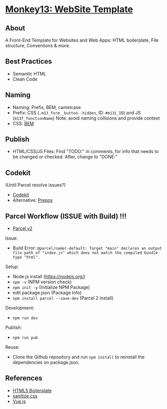 # [Monkey13: WebSite Template](https://monkey13.studio)

## About

A Front-End Template for Websites and Web Apps: HTML boilerplate, File structure, Conventions & more.

## Best Practices

- Semantic HTML
- Clean Code

## Naming

- Naming: Prefix, BEM, camelcase
- Prefix: CSS (`.m13_form__button--hidden`, ID: `#m13i_ID`) and JS (`m13f_functionName`) Note: avoid naming collisions and provide context
- CSS: [BEM](http://getbem.com)

## Publish

- HTML/CSS/JS Files: Find "TODO:" in comments, for info that needs to be changed or checked. After, change to "DONE:"

## Codekit

(Until Parcel resolve issues?)

- [Codekit](https://codekitapp.com/)
- Alternative: [Prepos](https://prepros.io/)

## Parcel Workflow (ISSUE with Build) !!!

- [Parcel v2](https://v2.parceljs.org/)

Issue:

- Build Error: `@parcel/namer-default: Target "main" declares an output file path of "index.js" which does not match the compiled bundle type "html".`

Setup:

- Node.js install (https://nodejs.org/)
- `npm -v` (NPM version check)
- `npm init -y` (Initialize NPM Package)
- edit package.json (Package Info)
- `npm install parcel --save-dev` (Parcel 2 install)

Development:

- `npm run dev`

Publish:

- `npm run pub`

Reuse:

- Clone the Github repository and run `npm install` to reinstall the dependencies on package.json.

## References

- [HTML5 Boilerplate](https://html5boilerplate.com/)
- [sanitize.css](https://csstools.github.io/sanitize.css/)
- [Vue.js](https://vuejs.org/)

